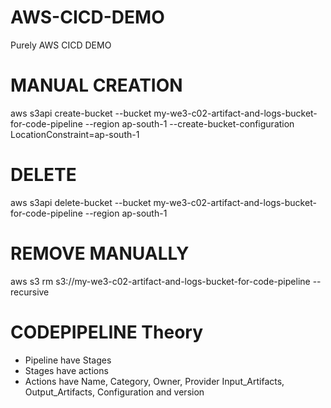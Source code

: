 # AWS-CICD-DEMO
Purely AWS CICD DEMO

# MANUAL CREATION
aws s3api create-bucket --bucket my-we3-c02-artifact-and-logs-bucket-for-code-pipeline --region ap-south-1 --create-bucket-configuration LocationConstraint=ap-south-1

# DELETE
aws s3api delete-bucket --bucket my-we3-c02-artifact-and-logs-bucket-for-code-pipeline --region ap-south-1


# REMOVE MANUALLY
aws s3 rm s3://my-we3-c02-artifact-and-logs-bucket-for-code-pipeline --recursive

# CODEPIPELINE Theory
- Pipeline have Stages
- Stages have actions
- Actions have Name, Category, Owner, Provider
  Input_Artifacts, Output_Artifacts, Configuration and version
